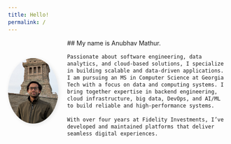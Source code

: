 ```yaml
---
title: Hello!
permalink: /
---
```


<div style="display: flex; align-items: center; gap: 20px;">
  <img src="/assets/img/PXL_20241219_193316216~2.jpg" alt="Anubhav Mathur" style="width: 150px; height: 150px; border-radius: 50%; box-shadow: 2px 2px 10px rgba(0,0,0,0.1);">

  <div>
    ## My name is Anubhav Mathur.

    Passionate about software engineering, data analytics, and cloud-based solutions, I specialize in building scalable and data-driven applications. I am pursuing an MS in Computer Science at Georgia Tech with a focus on data and computing systems. I bring together expertise in backend engineering, cloud infrastructure, big data, DevOps, and AI/ML to build reliable and high-performance systems. 

    With over four years at Fidelity Investments, I’ve developed and maintained platforms that deliver seamless digital experiences.
  </div>
</div>
